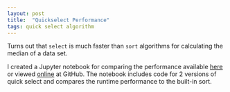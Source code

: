 ```yaml
---
layout: post
title:  "Quickselect Performance"
tags: quick select algorithm
---
```

Turns out that `select` is much faster than `sort` algorithms for calculating the median of a
data set.

I created a Jupyter notebook for
comparing the performance
available [here](/notebooks/Quickselect.ipynb)
or viewed [online](https://github.com/cygnyx/cygnyx.github.io/blob/master/notebooks/Quickselect.ipynb) at GitHub.
The notebook includes code for 2 versions of quick select
and compares the runtime performance to the built-in sort.
